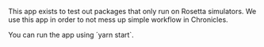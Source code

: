 This app exists to test out packages that only run on Rosetta simulators. We use this app in order
to not mess up simple workflow in Chronicles.

You can run the app using ´yarn start`.
